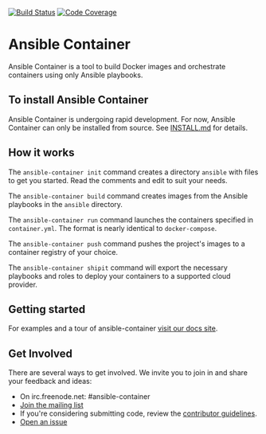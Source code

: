 [![Build Status](https://travis-ci.org/ansible/ansible-container.svg)](https://travis-ci.org/ansible/ansible-container)
[![Code Coverage](https://codecov.io/gh/ansible/ansible-container/coverage.svg)](https://codecov.io/gh/ansible/ansible-container)

# Ansible Container

Ansible Container is a tool to build Docker images and orchestrate containers 
using only Ansible playbooks. 

## To install Ansible Container

Ansible Container is undergoing rapid development. For now, Ansible Container can only be installed from source. See [INSTALL.md](./INSTALL.md) for details.

## How it works

The `ansible-container init` command creates a directory `ansible` with files to get you started. Read the comments and edit to suit your needs.

The `ansible-container build` command creates images from the Ansible playbooks in the `ansible` directory.

The `ansible-container run` command launches the containers specified in `container.yml`. The format is nearly identical to `docker-compose`.

The `ansible-container push` command pushes the project's images to a container registry of your choice.

The `ansible-container shipit` command will export the necessary playbooks and roles to deploy your containers to a supported cloud provider.

## Getting started

For examples and a tour of ansible-container 
[visit our docs site](http://docs.ansible.com/ansible-container/).

## Get Involved

There are several ways to get involved. We invite you to join in and share your feedback and ideas:

* On irc.freenode.net: #ansible-container  
* [Join the  mailing list](https://groups.google.com/forum/?hl=en-GB#!forum/ansible-container)
* If you're considering submitting code, review the [contributor guidelines](https://github.com/ansible/ansible-container/blob/develop/CONTRIBUTORS.md).
* [Open an issue](https://github.com/ansible/ansible-container/issues)

